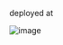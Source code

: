 deployed at 

![image](https://github.com/user-attachments/assets/a916d359-c05c-4b32-b8bb-bd0dd0a0f46e)
